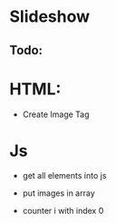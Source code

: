 # Slideshow

## Todo:

# HTML:

- Create Image Tag

# Js

- get all elements into js

- put images in array

- counter i with index 0 
